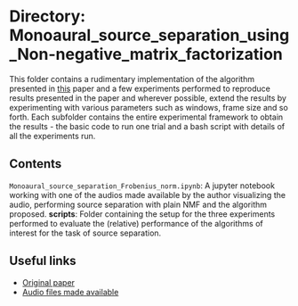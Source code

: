 # Directory: Monoaural_source_separation_using_Non-negative_matrix_factorization    

This folder contains a rudimentary implementation of the algorithm presented in [this](https://ieeexplore.ieee.org/abstract/document/4100700) paper and a few experiments performed to reproduce results presented in the paper and wherever possible, extend the results by experimenting with various parameters such as windows, frame size and so forth. Each subfolder contains the entire experimental framework to obtain the results - the basic code to run one trial and a bash script with details of all the experiments run.


## Contents   

```Monoaural_source_separation_Frobenius_norm.ipynb```: A jupyter notebook working with one of the audios made available by the author visualizing the audio, performing source separation with plain NMF and the algorithm proposed.
__scripts__: Folder containing the setup for the three experiments performed to evaluate the (relative) performance of the algorithms of interest for the task of source separation.    

## Useful links   
  
- [Original paper](https://ieeexplore.ieee.org/abstract/document/4100700)
- [Audio files made available](http://www.cs.tut.fi/sgn/arg/music/tuomasv/temp-nmf/)